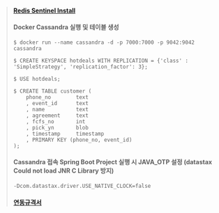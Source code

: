 > #### [Redis Sentinel Install](./document/redis_sentinel_install.md)
>
> #### Docker Cassandra 실행 및 테이블 생성
> ```
> $ docker run --name cassandra -d -p 7000:7000 -p 9042:9042 cassandra
> ```
> ```
> $ CREATE KEYSPACE hotdeals WITH REPLICATION = {'class' : 'SimpleStrategy', 'replication_factor': 3};
> ```
> ```
> $ USE hotdeals;
> ```
> ```
> $ CREATE TABLE customer (
>     phone_no        text
>     , event_id      text
>     , name          text
>     , agreement     text
>     , fcfs_no       int
>     , pick_yn       blob
>     , timestamp     timestamp
>     , PRIMARY KEY (phone_no, event_id)
> );
> ```
>
> #### Cassandra 접속 Spring Boot Project 실행 시 JAVA_OTP 설정 (datastax Could not load JNR C Library 방지)
> ```
> -Dcom.datastax.driver.USE_NATIVE_CLOCK=false
> ```
>
> #### [연동규격서](./document/hotdeals.html)